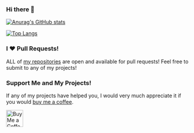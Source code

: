 ### Hi there 👋

<!--
**jeremyknight-me/jeremyknight-me** is a ✨ _special_ ✨ repository because its `README.md` (this file) appears on your GitHub profile.

Here are some ideas to get you started:

- 🔭 I’m currently working on ...
- 🌱 I’m currently learning ...
- 👯 I’m looking to collaborate on ...
- 🤔 I’m looking for help with ...
- 💬 Ask me about ...
- 📫 How to reach me: ...
- 😄 Pronouns: ...
- ⚡ Fun fact: ...
-->

[![Anurag's GitHub stats](https://github-readme-stats.vercel.app/api?username=jeremyknight-me&theme=dark)](https://github.com/anuraghazra/github-readme-stats)

[![Top Langs](https://github-readme-stats.vercel.app/api/top-langs/?username=jeremyknight-me&layout=compact&theme=dark)](https://github.com/anuraghazra/github-readme-stats)


### I ♥ Pull Requests!
ALL of [my repositories](https://github.com/jeremyknight-me?tab=repositories) are open and available for pull requests! Feel free to submit to any of my projects! 

### Support Me and My Projects!
If any of my projects have helped you, I would very much appreciate it if you would [buy me a coffee](https://ko-fi.com/jeremyknight). 

<a href='https://ko-fi.com/jeremyknight' target='_blank'><img height='35' style='border:0px;height:46px;' src='https://az743702.vo.msecnd.net/cdn/kofi3.png?v=0' border='0' alt='Buy Me a Coffee at ko-fi.com' />
